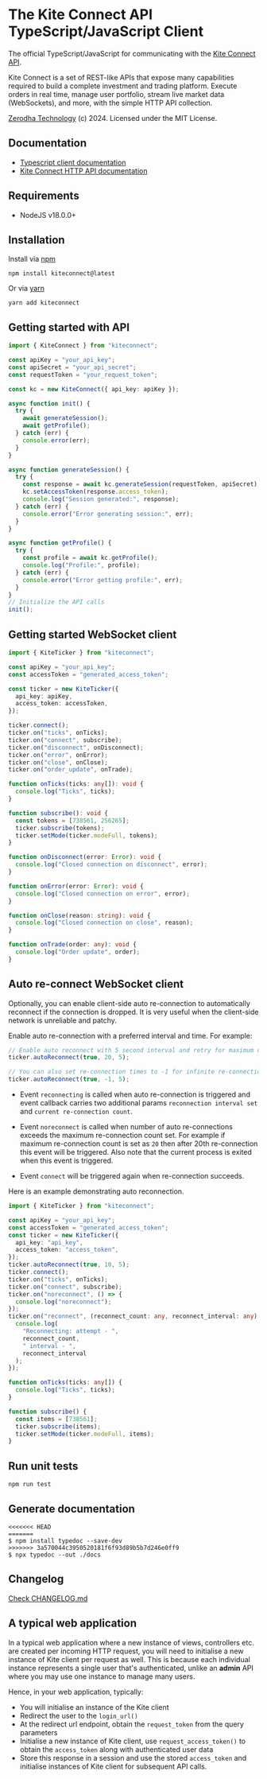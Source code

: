 # The Kite Connect API TypeScript/JavaScript Client

The official TypeScript/JavaScript for communicating with the [Kite Connect API](https://kite.trade).

Kite Connect is a set of REST-like APIs that expose many capabilities required to build a complete investment and trading platform. Execute orders in real time, manage user portfolio, stream live market data (WebSockets), and more, with the simple HTTP API collection.

[Zerodha Technology](http://zerodha.com) (c) 2024. Licensed under the MIT License.

## Documentation

- [Typescript client documentation](https://kite.trade/docs/kiteconnectjs/v3)
- [Kite Connect HTTP API documentation](https://kite.trade/docs/connect/v3)

## Requirements

- NodeJS v18.0.0+

## Installation

Install via [npm](https://www.npmjs.com/package/kiteconnect)

    npm install kiteconnect@latest

Or via [yarn](https://yarnpkg.com/package/kiteconnect)

    yarn add kiteconnect

## Getting started with API

```typescript
import { KiteConnect } from "kiteconnect";

const apiKey = "your_api_key";
const apiSecret = "your_api_secret";
const requestToken = "your_request_token";

const kc = new KiteConnect({ api_key: apiKey });

async function init() {
  try {
    await generateSession();
    await getProfile();
  } catch (err) {
    console.error(err);
  }
}

async function generateSession() {
  try {
    const response = await kc.generateSession(requestToken, apiSecret);
    kc.setAccessToken(response.access_token);
    console.log("Session generated:", response);
  } catch (err) {
    console.error("Error generating session:", err);
  }
}

async function getProfile() {
  try {
    const profile = await kc.getProfile();
    console.log("Profile:", profile);
  } catch (err) {
    console.error("Error getting profile:", err);
  }
}
// Initialize the API calls
init();
```

## Getting started WebSocket client

```typescript
import { KiteTicker } from "kiteconnect";

const apiKey = "your_api_key";
const accessToken = "generated_access_token";

const ticker = new KiteTicker({
  api_key: apiKey,
  access_token: accessToken,
});

ticker.connect();
ticker.on("ticks", onTicks);
ticker.on("connect", subscribe);
ticker.on("disconnect", onDisconnect);
ticker.on("error", onError);
ticker.on("close", onClose);
ticker.on("order_update", onTrade);

function onTicks(ticks: any[]): void {
  console.log("Ticks", ticks);
}

function subscribe(): void {
  const tokens = [738561, 256265];
  ticker.subscribe(tokens);
  ticker.setMode(ticker.modeFull, tokens);
}

function onDisconnect(error: Error): void {
  console.log("Closed connection on disconnect", error);
}

function onError(error: Error): void {
  console.log("Closed connection on error", error);
}

function onClose(reason: string): void {
  console.log("Closed connection on close", reason);
}

function onTrade(order: any): void {
  console.log("Order update", order);
}
```

## Auto re-connect WebSocket client

Optionally, you can enable client-side auto re-connection to automatically reconnect if the connection is dropped. It is very useful when the client-side network is unreliable and patchy.

Enable auto re-connection with a preferred interval and time. For example:

```typescript
// Enable auto reconnect with 5 second interval and retry for maximum of 20 times.
ticker.autoReconnect(true, 20, 5);

// You can also set re-connection times to -1 for infinite re-connections
ticker.autoReconnect(true, -1, 5);
```

- Event `reconnecting` is called when auto re-connection is triggered and event callback carries two additional params `reconnection interval set` and `current re-connection count`.

- Event `noreconnect` is called when number of auto re-connections exceeds the maximum re-connection count set. For example if maximum re-connection count is set as `20` then after 20th re-connection this event will be triggered. Also note that the current process is exited when this event is triggered.

- Event `connect` will be triggered again when re-connection succeeds.

Here is an example demonstrating auto reconnection.

```typescript
import { KiteTicker } from "kiteconnect";

const apiKey = "your_api_key";
const accessToken = "generated_access_token";
const ticker = new KiteTicker({
  api_key: "api_key",
  access_token: "access_token",
});
ticker.autoReconnect(true, 10, 5);
ticker.connect();
ticker.on("ticks", onTicks);
ticker.on("connect", subscribe);
ticker.on("noreconnect", () => {
  console.log("noreconnect");
});
ticker.on("reconnect", (reconnect_count: any, reconnect_interval: any) => {
  console.log(
    "Reconnecting: attempt - ",
    reconnect_count,
    " interval - ",
    reconnect_interval
  );
});

function onTicks(ticks: any[]) {
  console.log("Ticks", ticks);
}

function subscribe() {
  const items = [738561];
  ticker.subscribe(items);
  ticker.setMode(ticker.modeFull, items);
}
```

## Run unit tests

```
npm run test
```

## Generate documentation

```
<<<<<<< HEAD
=======
$ npm install typedoc --save-dev
>>>>>>> 3a570044c3950520181f6f93d89b5b7d246e0ff9
$ npx typedoc --out ./docs
```

## Changelog

[Check CHANGELOG.md](CHANGELOG.md)

## A typical web application

In a typical web application where a new instance of
views, controllers etc. are created per incoming HTTP
request, you will need to initialise a new instance of
Kite client per request as well. This is because each
individual instance represents a single user that's
authenticated, unlike an **admin** API where you may
use one instance to manage many users.

Hence, in your web application, typically:

- You will initialise an instance of the Kite client
- Redirect the user to the `login_url()`
- At the redirect url endpoint, obtain the
  `request_token` from the query parameters
- Initialise a new instance of Kite client,
  use `request_access_token()` to obtain the `access_token`
  along with authenticated user data
- Store this response in a session and use the
  stored `access_token` and initialise instances
  of Kite client for subsequent API calls.
